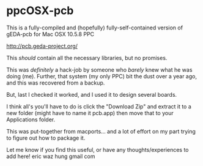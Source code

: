 # ppcOSX-pcb

This is a fully-compiled and (hopefully) fully-self-contained version of gEDA-pcb
for Mac OSX 10.5.8 PPC

http://pcb.geda-project.org/

This *should* contain all the necessary libraries, but no promises.

This was *definitely* a hack-job by someone who *barely* knew what he was doing (me).
Further, that system (my only PPC) bit the dust over a year ago, 
and this was recovered from a backup.

But, last I checked it worked, and I used it to design several boards.

I think all's you'll have to do is click the "Download Zip" and extract it to a new folder 
(might have to name it pcb.app) then move that to your Applications folder.

This was put-together from macports... and a lot of effort on my part trying to figure out how to package it.


Let me know if you find this useful, or have any thoughts/experiences to add here!
eric waz hung <at> gmail <dot> com
